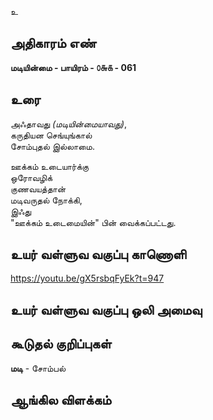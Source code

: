 உ


## அதிகாரம் எண்

**மடியின்மை - பாயிரம் - ௦௬௧ - 061**

## உரை

அஃதாவது _(மடியின்மையாவது)_,  
கருதியன செங்யுங்கால்  
சோம்புதல் இல்லாமை.   

ஊக்கம் உடையார்க்கு  
ஒரோவழிக்  
குணவயத்தான்  
மடிவருதல் நோக்கி,  
இஃது  
"ஊக்கம் உடைமையின்" பின் வைக்கப்பட்டது.

## உயர் வள்ளுவ வகுப்பு காணொளி

https://youtu.be/gX5rsbqFyEk?t=947 

## உயர் வள்ளுவ வகுப்பு ஒலி அமைவு 


## கூடுதல் குறிப்புகள்

**மடி** - சோம்பல்  

## ஆங்கில விளக்கம்

